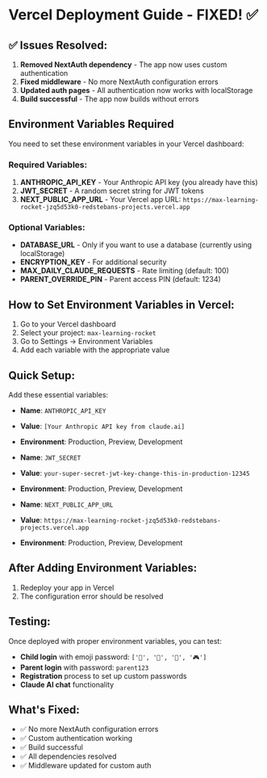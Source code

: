 # Vercel Deployment Guide - FIXED! ✅

## ✅ Issues Resolved:

1. **Removed NextAuth dependency** - The app now uses custom authentication
2. **Fixed middleware** - No more NextAuth configuration errors
3. **Updated auth pages** - All authentication now works with localStorage
4. **Build successful** - The app now builds without errors

## Environment Variables Required

You need to set these environment variables in your Vercel dashboard:

### Required Variables:
1. **ANTHROPIC_API_KEY** - Your Anthropic API key (you already have this)
2. **JWT_SECRET** - A random secret string for JWT tokens
3. **NEXT_PUBLIC_APP_URL** - Your Vercel app URL: `https://max-learning-rocket-jzq5d53k0-redstebans-projects.vercel.app`

### Optional Variables:
- **DATABASE_URL** - Only if you want to use a database (currently using localStorage)
- **ENCRYPTION_KEY** - For additional security
- **MAX_DAILY_CLAUDE_REQUESTS** - Rate limiting (default: 100)
- **PARENT_OVERRIDE_PIN** - Parent access PIN (default: 1234)

## How to Set Environment Variables in Vercel:

1. Go to your Vercel dashboard
2. Select your project: `max-learning-rocket`
3. Go to Settings → Environment Variables
4. Add each variable with the appropriate value

## Quick Setup:

Add these essential variables:

- **Name**: `ANTHROPIC_API_KEY`
- **Value**: `[Your Anthropic API key from claude.ai]`
- **Environment**: Production, Preview, Development

- **Name**: `JWT_SECRET`
- **Value**: `your-super-secret-jwt-key-change-this-in-production-12345`
- **Environment**: Production, Preview, Development

- **Name**: `NEXT_PUBLIC_APP_URL`
- **Value**: `https://max-learning-rocket-jzq5d53k0-redstebans-projects.vercel.app`
- **Environment**: Production, Preview, Development

## After Adding Environment Variables:

1. Redeploy your app in Vercel
2. The configuration error should be resolved

## Testing:

Once deployed with proper environment variables, you can test:
- **Child login** with emoji password: `['🌟', '🚀', '🌈', '🎮']`
- **Parent login** with password: `parent123`
- **Registration** process to set up custom passwords
- **Claude AI chat** functionality

## What's Fixed:

- ✅ No more NextAuth configuration errors
- ✅ Custom authentication working
- ✅ Build successful
- ✅ All dependencies resolved
- ✅ Middleware updated for custom auth
